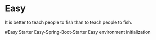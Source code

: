 # Easy
It is better to teach people to fish than to teach people to fish.

#Easy Starter
Easy-Spring-Boot-Starter
Easy environment initialization